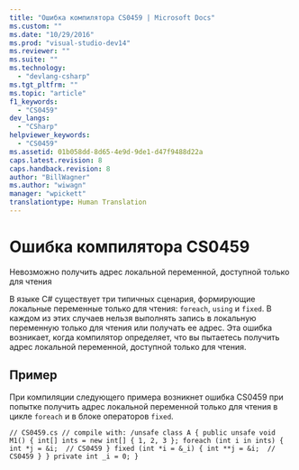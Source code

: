 ```yaml
---
title: "Ошибка компилятора CS0459 | Microsoft Docs"
ms.custom: ""
ms.date: "10/29/2016"
ms.prod: "visual-studio-dev14"
ms.reviewer: ""
ms.suite: ""
ms.technology: 
  - "devlang-csharp"
ms.tgt_pltfrm: ""
ms.topic: "article"
f1_keywords: 
  - "CS0459"
dev_langs: 
  - "CSharp"
helpviewer_keywords: 
  - "CS0459"
ms.assetid: 01b058dd-8d65-4e9d-9de1-d47f9488d22a
caps.latest.revision: 8
caps.handback.revision: 8
author: "BillWagner"
ms.author: "wiwagn"
manager: "wpickett"
translationtype: Human Translation
---
```

# Ошибка компилятора CS0459
Невозможно получить адрес локальной переменной, доступной только для чтения  
  
 В языке C\# существует три типичных сценария, формирующие локальные переменные только для чтения: `foreach`, `using` и `fixed`. В каждом из этих случаев нельзя выполнять запись в локальную переменную только для чтения или получать ее адрес. Эта ошибка возникает, когда компилятор определяет, что вы пытаетесь получить адрес локальной переменной, доступной только для чтения.  
  
## Пример  
 При компиляции следующего примера возникнет ошибка CS0459 при попытке получить адрес локальной переменной только для чтения в цикле `foreach` и в блоке операторов `fixed`.  
  
```  
// CS0459.cs // compile with: /unsafe class A { public unsafe void M1() { int[] ints = new int[] { 1, 2, 3 }; foreach (int i in ints) { int *j = &i;  // CS0459 } fixed (int *i = &_i) { int **j = &i;  // CS0459 } } private int _i = 0; }  
```